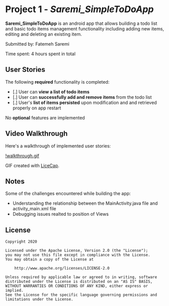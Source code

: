 # Project 1 - *Saremi_SimpleToDoApp*

**Saremi_SimpleToDoApp** is an android app that allows building a todo list and basic todo items management functionality including adding new items, editing and deleting an existing item.

Submitted by: Fatemeh Saremi

Time spent: 4 hours spent in total

## User Stories

The following **required** functionality is completed:

* [.] User can **view a list of todo items**
* [.] User can **successfully add and remove items** from the todo list
* [.] User's **list of items persisted** upon modification and and retrieved properly on app restart

No **optional** features are implemented

## Video Walkthrough

Here's a walkthrough of implemented user stories:

[!walkthrough.gif]('./readme_imgs/walkthrough.gif')

GIF created with [LiceCap](http://www.cockos.com/licecap/).

## Notes

Some of the challenges encountered while building the app:
* Understanding the relationship between the MainActivity.java file and activity_main.xml file
* Debugging issues realted to position of Views

## License

    Copyright 2020

    Licensed under the Apache License, Version 2.0 (the "License");
    you may not use this file except in compliance with the License.
    You may obtain a copy of the License at

        http://www.apache.org/licenses/LICENSE-2.0

    Unless required by applicable law or agreed to in writing, software
    distributed under the License is distributed on an "AS IS" BASIS,
    WITHOUT WARRANTIES OR CONDITIONS OF ANY KIND, either express or implied.
    See the License for the specific language governing permissions and
    limitations under the License.